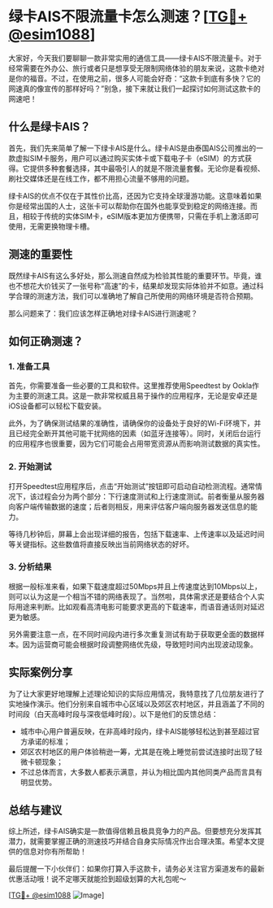 # 绿卡AIS不限流量卡怎么测速？[[TG💪+ @esim1088](https://t.me/s/esim1088)]

大家好，今天我们要聊聊一款非常实用的通信工具——绿卡AIS不限流量卡。对于经常需要在外办公、旅行或者只是想享受无限制网络体验的朋友来说，这款卡绝对是你的福音。不过，在使用之前，很多人可能会好奇：“这款卡到底有多快？它的网速真的像宣传的那样好吗？”别急，接下来就让我们一起探讨如何测试这款卡的网速吧！

## 什么是绿卡AIS？

首先，我们先来简单了解一下绿卡AIS是什么。绿卡AIS是由泰国AIS公司推出的一款虚拟SIM卡服务，用户可以通过购买实体卡或下载电子卡（eSIM）的方式获得。它提供多种套餐选择，其中最吸引人的就是不限流量套餐。无论你是看视频、刷社交媒体还是在线工作，都不用担心流量不够用的问题。

绿卡AIS的优点不仅在于其性价比高，还因为它支持全球漫游功能。这意味着如果你是经常出国的人士，这张卡可以帮助你在国外也能享受到稳定的网络连接。而且，相较于传统的实体SIM卡，eSIM版本更加方便携带，只需在手机上激活即可使用，无需更换物理卡槽。

## 测速的重要性

既然绿卡AIS有这么多好处，那么测速自然成为检验其性能的重要环节。毕竟，谁也不想花大价钱买了一张号称“高速”的卡，结果却发现实际体验并不如意。通过科学合理的测速方法，我们可以准确地了解自己所使用的网络环境是否符合预期。

那么问题来了：我们应该怎样正确地对绿卡AIS进行测速呢？

## 如何正确测速？

### 1. 准备工具

首先，你需要准备一些必要的工具和软件。这里推荐使用Speedtest by Ookla作为主要的测速工具。这是一款非常权威且易于操作的应用程序，无论是安卓还是iOS设备都可以轻松下载安装。

此外，为了确保测试结果的准确性，请确保你的设备处于良好的Wi-Fi环境下，并且已经完全断开其他可能干扰网络的因素（如蓝牙连接等）。同时，关闭后台运行的应用程序也很重要，因为它们可能会占用带宽资源从而影响测试数据的真实性。

### 2. 开始测试

打开Speedtest应用程序后，点击“开始测试”按钮即可启动自动检测流程。通常情况下，该过程会分为两个部分：下行速度测试和上行速度测试。前者衡量从服务器向客户端传输数据的速度；后者则相反，用来评估客户端向服务器发送信息的能力。

等待几秒钟后，屏幕上会出现详细的报告，包括下载速率、上传速率以及延迟时间等关键指标。这些数值将直接反映出当前网络状态的好坏。

### 3. 分析结果

根据一般标准来看，如果下载速度超过50Mbps并且上传速度达到10Mbps以上，则可以认为这是一个相当不错的网络表现了。当然啦，具体需求还是要结合个人实际用途来判断。比如观看高清电影可能要求更高的下载速率，而语音通话则对延迟更为敏感。

另外需要注意一点，在不同时间段内进行多次重复测试有助于获取更全面的数据样本。因为运营商可能会根据时段调整网络优先级，导致短时间内出现波动现象。

## 实际案例分享

为了让大家更好地理解上述理论知识的实际应用情况，我特意找了几位朋友进行了实地操作演示。他们分别来自城市中心区域以及郊区农村地区，并且涵盖了不同的时间段（白天高峰时段与深夜低峰时段）。以下是他们的反馈总结：

- 城市中心用户普遍反映，在非高峰时段内，绿卡AIS能够轻松达到甚至超过官方承诺的标准；
- 郊区农村地区的用户体验稍逊一筹，尤其是在晚上睡觉前尝试连接时出现了轻微卡顿现象；
- 不过总体而言，大多数人都表示满意，并认为相比国内其他同类产品而言具有明显优势。

## 总结与建议

综上所述，绿卡AIS确实是一款值得信赖且极具竞争力的产品。但要想充分发挥其潜力，就需要掌握正确的测速技巧并结合自身实际情况作出合理决策。希望本文提供的信息对你有所帮助！

最后提醒一下小伙伴们：如果你打算入手这款卡，请务必关注官方渠道发布的最新优惠活动哦！说不定哪天就能捡到超级划算的大礼包呢～

[[TG💪+ @esim1088](https://t.me/s/esim1088) ![Image](https://i.postimg.cc/4NQfJmqS/Snipaste-2025-05-13-00-14-12.png)]